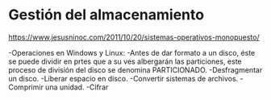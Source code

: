 # Gestión del almacenamiento
https://www.jesusninoc.com/2011/10/20/sistemas-operativos-monopuesto/

-Operaciones en Windows y Linux:
  -Antes de dar formato a un disco, éste se puede dividir en prtes que a su ves albergarán las particiones, este proceso de división del disco se denomina PARTICIONADO.
 	-Desfragmentar un disco.
 	-Liberar espacio en disco.
 	-Convertir sistemas de archivos.
 	-Comprimir una unidad.
 	-Cifrar
